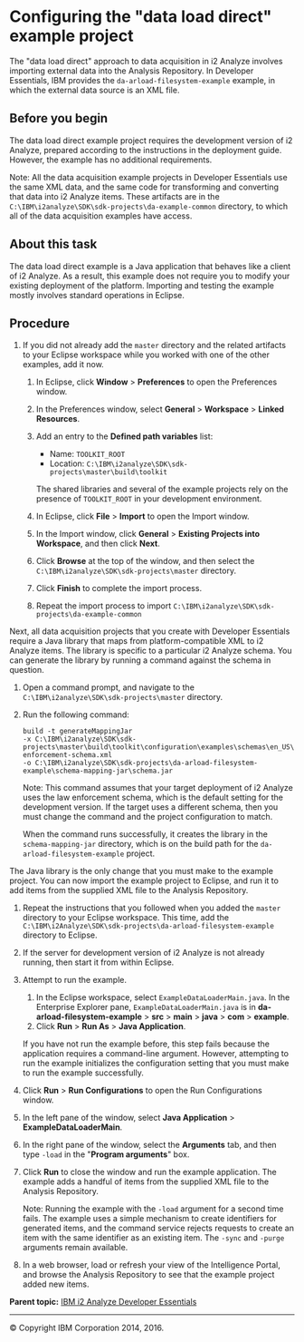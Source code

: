 ﻿Configuring the "data load direct" example project
==================================================

The "data load direct" approach to data acquisition in i2 Analyze involves importing external data into the Analysis Repository. In Developer Essentials, IBM provides the `da-arload-filesystem-example` example, in which the external data source is an XML file.

Before you begin
----------------

The data load direct example project requires the development version of i2 Analyze, prepared according to the instructions in the deployment guide. However, the example has no additional requirements.

<span class="notetitle">Note:</span> All the data acquisition example projects in Developer Essentials use the same XML data, and the same code for transforming and converting that data into i2 Analyze items. These artifacts are in the `C:\IBM\i2analyze\SDK\sdk-projects\da-example-common` directory, to which all of the data acquisition examples have access.

About this task
---------------

The data load direct example is a Java application that behaves like a client of i2 Analyze. As a result, this example does not require you to modify your existing deployment of the platform. Importing and testing the example mostly involves standard operations in Eclipse.

Procedure
---------

1.  <span class="ph cmd">If you did not already add the `master` directory and the related artifacts to your Eclipse workspace while you worked with one of the other examples, add it now.</span>
    1.  <span class="ph cmd">In Eclipse, click <span class="ph menucascade">**Window** \> **Preferences**</span> to open the <span class="keyword wintitle">Preferences</span> window.</span>
    2.  <span class="ph cmd">In the <span class="keyword wintitle">Preferences</span> window, select <span class="ph menucascade">**General** \> **Workspace** \> **Linked Resources**</span>.</span>
    3.  <span class="ph cmd">Add an entry to the **Defined path variables** list:</span>

        -   Name: `TOOLKIT_ROOT`
        -   Location: `C:\IBM\i2analyze\SDK\sdk-projects\master\build\toolkit`

        The shared libraries and several of the example projects rely on the presence of `TOOLKIT_ROOT` in your development environment.

    4.  <span class="ph cmd">In Eclipse, click <span class="ph menucascade">**File** \> **Import**</span> to open the <span class="keyword wintitle">Import</span> window.</span>
    5.  <span class="ph cmd">In the <span class="keyword wintitle">Import</span> window, click <span class="ph menucascade">**General** \> **Existing Projects into Workspace**</span>, and then click **Next**.</span>
    6.  <span class="ph cmd">Click **Browse** at the top of the window, and then select the `C:\IBM\i2analyze\SDK\sdk-projects\master` directory.</span>
    7.  <span class="ph cmd">Click **Finish** to complete the import process.</span>
    8.  <span class="ph cmd">Repeat the import process to import `C:\IBM\i2analyze\SDK\sdk-projects\da-example-common`</span>

Next, all data acquisition projects that you create with Developer Essentials require a Java library that maps from platform-compatible XML to i2 Analyze items. The library is specific to a particular i2 Analyze schema. You can generate the library by running a command against the schema in question.

1.  <span class="ph cmd">Open a command prompt, and navigate to the `C:\IBM\i2analyze\SDK\sdk-projects\master` directory.</span>
2.  <span class="ph cmd">Run the following command:</span>

    ``` pre
    build -t generateMappingJar 
    -x C:\IBM\i2analyze\SDK\sdk-projects\master\build\toolkit\configuration\examples\schemas\en_US\law-enforcement-schema.xml
    -o C:\IBM\i2analyze\SDK\sdk-projects\da-arload-filesystem-example\schema-mapping-jar\schema.jar
    ```

    <span class="notetitle">Note:</span> This command assumes that your target deployment of i2 Analyze uses the law enforcement schema, which is the default setting for the development version. If the target uses a different schema, then you must change the command and the project configuration to match.

    When the command runs successfully, it creates the library in the `schema-mapping-jar` directory, which is on the build path for the `da-arload-filesystem-example` project.

The Java library is the only change that you must make to the example project. You can now import the example project to Eclipse, and run it to add items from the supplied XML file to the Analysis Repository.

1.  <span class="ph cmd">Repeat the instructions that you followed when you added the `master` directory to your Eclipse workspace. This time, add the `C:\IBM\i2Analyze\SDK\sdk-projects\da-arload-filesystem-example` directory to Eclipse.</span>
2.  <span class="ph cmd">If the server for development version of i2 Analyze is not already running, then start it from within Eclipse. </span>
3.  <span class="ph cmd">Attempt to run the example.</span>
    1.  <span class="ph cmd">In the Eclipse workspace, select `ExampleDataLoaderMain.java`. In the <span class="keyword wintitle">Enterprise Explorer</span> pane, `ExampleDataLoaderMain.java` is in <span class="ph menucascade">**da-arload-filesystem-example** \> **src** \> **main** \> **java** \> **com** \> **example**</span>.</span>
    2.  <span class="ph cmd">Click <span class="ph menucascade">**Run** \> **Run As** \> **Java Application**</span>.</span>

    If you have not run the example before, this step fails because the application requires a command-line argument. However, attempting to run the example initializes the configuration setting that you must make to run the example successfully.
4.  <span class="ph cmd">Click <span class="ph menucascade">**Run** \> **Run Configurations**</span> to open the <span class="keyword wintitle">Run Configurations</span> window.</span>
5.  <span class="ph cmd">In the left pane of the window, select <span class="ph menucascade">**Java Application** \> **ExampleDataLoaderMain**</span>.</span>
6.  <span class="ph cmd">In the right pane of the window, select the **Arguments** tab, and then type `-load` in the "**Program arguments**" box.</span>
7.  <span class="ph cmd">Click **Run** to close the window and run the example application.</span> The example adds a handful of items from the supplied XML file to the Analysis Repository.

    <span class="notetitle">Note:</span> Running the example with the `-load` argument for a second time fails. The example uses a simple mechanism to create identifiers for generated items, and the command service rejects requests to create an item with the same identifier as an existing item. The `-sync` and `-purge` arguments remain available.

8.  <span class="ph cmd">In a web browser, load or refresh your view of the Intelligence Portal, and browse the Analysis Repository to see that the example project added new items.</span>

**Parent topic:** [IBM i2 Analyze Developer Essentials](developer_essentials_welcome.html "IBM i2 Analyze Developer Essentials contains tools, libraries, and examples that enable development and deployment of custom extensions to i2 Analyze.")

------------------------------------------------------------------------

© Copyright IBM Corporation 2014, 2016.


